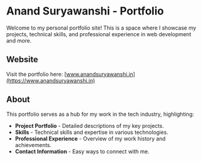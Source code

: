 # Anand Suryawanshi - Portfolio

Welcome to my personal portfolio site! This is a space where I showcase my projects, technical skills, and professional experience in web development and more.

## Website

Visit the portfolio here: [www.anandsuryawanshi.in](https://www.anandsuryawanshi.in)

## About

This portfolio serves as a hub for my work in the tech industry, highlighting:

- **Project Portfolio** - Detailed descriptions of my key projects.
- **Skills** - Technical skills and expertise in various technologies.
- **Professional Experience** - Overview of my work history and achievements.
- **Contact Information** - Easy ways to connect with me.
